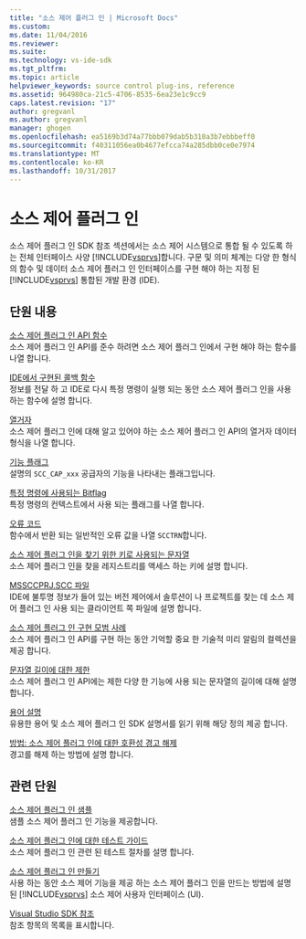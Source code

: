 ```yaml
---
title: "소스 제어 플러그 인 | Microsoft Docs"
ms.custom: 
ms.date: 11/04/2016
ms.reviewer: 
ms.suite: 
ms.technology: vs-ide-sdk
ms.tgt_pltfrm: 
ms.topic: article
helpviewer_keywords: source control plug-ins, reference
ms.assetid: 964980ca-21c5-4706-8535-6ea23e1c9cc9
caps.latest.revision: "17"
author: gregvanl
ms.author: gregvanl
manager: ghogen
ms.openlocfilehash: ea5169b3d74a77bbb079dab5b310a3b7ebbbeff0
ms.sourcegitcommit: f40311056ea0b4677efcca74a285dbb0ce0e7974
ms.translationtype: MT
ms.contentlocale: ko-KR
ms.lasthandoff: 10/31/2017
---
```

# <a name="source-control-plug-ins"></a>소스 제어 플러그 인
소스 제어 플러그 인 SDK 참조 섹션에서는 소스 제어 시스템으로 통합 될 수 있도록 하는 전체 인터페이스 사양 [!INCLUDE[vsprvs](../code-quality/includes/vsprvs_md.md)]합니다. 구문 및 의미 체계는 다양 한 형식의 함수 및 데이터 소스 제어 플러그 인 인터페이스를 구현 해야 하는 지정 된 [!INCLUDE[vsprvs](../code-quality/includes/vsprvs_md.md)] 통합된 개발 환경 (IDE).  
  
## <a name="in-this-section"></a>단원 내용  
 [소스 제어 플러그 인 API 함수](../extensibility/source-control-plug-in-api-functions.md)  
 소스 제어 플러그 인 API를 준수 하려면 소스 제어 플러그 인에서 구현 해야 하는 함수를 나열 합니다.  
  
 [IDE에서 구현된 콜백 함수](../extensibility/callback-functions-implemented-by-the-ide.md)  
 정보를 전달 하 고 IDE로 다시 특정 명령이 실행 되는 동안 소스 제어 플러그 인을 사용 하는 함수에 설명 합니다.  
  
 [열거자](../extensibility/enumerators.md)  
 소스 제어 플러그 인에 대해 알고 있어야 하는 소스 제어 플러그 인 API의 열거자 데이터 형식을 나열 합니다.  
  
 [기능 플래그](../extensibility/capability-flags.md)  
 설명의 `SCC_CAP_xxx` 공급자의 기능을 나타내는 플래그입니다.  
  
 [특정 명령에 사용되는 Bitflag](../extensibility/bitflags-used-by-specific-commands.md)  
 특정 명령의 컨텍스트에서 사용 되는 플래그를 나열 합니다.  
  
 [오류 코드](../extensibility/error-codes.md)  
 함수에서 반환 되는 일반적인 오류 값을 나열 `SCCTRN`합니다.  
  
 [소스 제어 플러그 인을 찾기 위한 키로 사용되는 문자열](../extensibility/strings-used-as-keys-for-finding-a-source-control-plug-in.md)  
 소스 제어 플러그 인을 찾을 레지스트리를 액세스 하는 키에 설명 합니다.  
  
 [MSSCCPRJ.SCC 파일](../extensibility/mssccprj-scc-file.md)  
 IDE에 불투명 정보가 들어 있는 버전 제어에서 솔루션이 나 프로젝트를 찾는 데 소스 제어 플러그 인 사용 되는 클라이언트 쪽 파일에 설명 합니다.  
  
 [소스 제어 플러그 인 구현 모범 사례](../extensibility/best-practices-for-implementing-a-source-control-plug-in.md)  
 소스 제어 플러그 인 API를 구현 하는 동안 기억할 중요 한 기술적 미리 알림의 컬렉션을 제공 합니다.  
  
 [문자열 길이에 대한 제한](../extensibility/restrictions-on-string-lengths.md)  
 소스 제어 플러그 인 API에는 제한 다양 한 기능에 사용 되는 문자열의 길이에 대해 설명 합니다.  
  
 [용어 설명](../extensibility/source-control-plug-in-glossary.md)  
 유용한 용어 및 소스 제어 플러그 인 SDK 설명서를 읽기 위해 해당 정의 제공 합니다.  
  
 [방법: 소스 제어 플러그 인에 대한 호환성 경고 해제](../extensibility/how-to-turn-off-compatibility-warnings-for-source-control-plug-ins.md)  
 경고를 해제 하는 방법에 설명 합니다.  
  
## <a name="related-sections"></a>관련 단원  
 [소스 제어 플러그 인 샘플](http://msdn.microsoft.com/en-us/61de7d2b-71db-451e-8e3e-d41b11c7a4ca)  
 샘플 소스 제어 플러그 인 기능을 제공합니다.  
  
 [소스 제어 플러그 인에 대한 테스트 가이드](../extensibility/internals/test-guide-for-source-control-plug-ins.md)  
 소스 제어 플러그 인 관련 된 테스트 절차를 설명 합니다.  
  
 [소스 제어 플러그 인 만들기](../extensibility/internals/creating-a-source-control-plug-in.md)  
 사용 하는 동안 소스 제어 기능을 제공 하는 소스 제어 플러그 인을 만드는 방법에 설명 된 [!INCLUDE[vsprvs](../code-quality/includes/vsprvs_md.md)] 소스 제어 사용자 인터페이스 (UI).  
  
 [Visual Studio SDK 참조](../extensibility/visual-studio-sdk-reference.md)  
 참조 항목의 목록을 표시합니다.